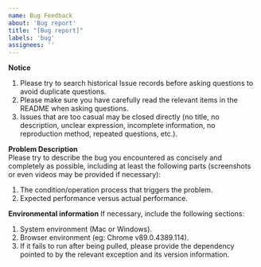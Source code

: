 ```yaml
---
name: Bug Feedback
about: 'Bug report'
title: "[Bug report]"
labels: 'bug'
assignees: ''
---
```


**Notice**
1. Please try to search historical Issue records before asking questions to avoid duplicate questions.
2. Please make sure you have carefully read the relevant items in the README when asking questions.
3. Issues that are too casual may be closed directly (no title, no description, unclear expression, incomplete information, no reproduction method, repeated questions, etc.).

**Problem Description**  
Please try to describe the bug you encountered as concisely and completely as possible, including at least the following parts (screenshots or even videos may be provided if necessary):
1. The condition/operation process that triggers the problem.
2. Expected performance versus actual performance.

**Environmental information**
If necessary, include the following sections:
1. System environment (Mac or Windows).
2. Browser environment (eg: Chrome v89.0.4389.114).
3. If it fails to run after being pulled, please provide the dependency pointed to by the relevant exception and its version information.